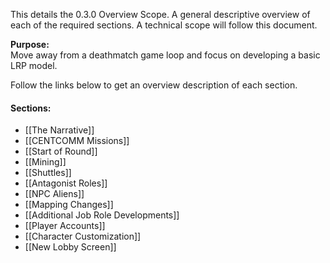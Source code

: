 This details the 0.3.0 Overview Scope. A general descriptive overview of each of the required sections. A technical scope will follow this document.

**Purpose:** <br>Move away from a deathmatch game loop and focus on developing a basic LRP model.

Follow the links below to get an overview description of each section.

#### Sections:
* [[The Narrative]]
* [[CENTCOMM Missions]]
* [[Start of Round]]
* [[Mining]]
* [[Shuttles]]
* [[Antagonist Roles]]
* [[NPC Aliens]]
* [[Mapping Changes]]
* [[Additional Job Role Developments]]
* [[Player Accounts]]
* [[Character Customization]]
* [[New Lobby Screen]]